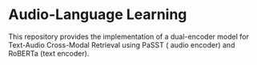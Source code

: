 # Audio-Language Learning

This repository provides the implementation of a dual-encoder model for Text-Audio Cross-Modal Retrieval using PaSST (
audio encoder) and RoBERTa (text encoder).
